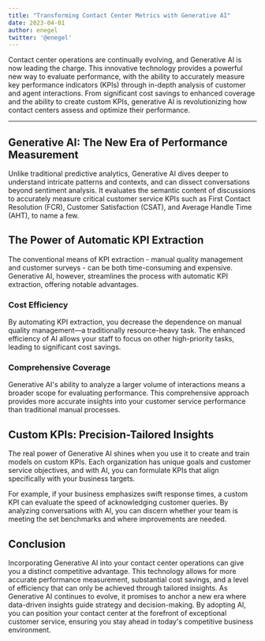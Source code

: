 ```yaml
---
title: "Transforming Contact Center Metrics with Generative AI"
date: 2023-04-01
author: enegel
twitter: '@enegel'
---
```


Contact center operations are continually evolving, and Generative AI is now leading the charge. This innovative technology provides a powerful new way to evaluate performance, with the ability to accurately measure key performance indicators (KPIs) through in-depth analysis of customer and agent interactions. From significant cost savings to enhanced coverage and the ability to create custom KPIs, generative AI is revolutionizing how contact centers assess and optimize their performance.

---

## Generative AI: The New Era of Performance Measurement

Unlike traditional predictive analytics, Generative AI dives deeper to understand intricate patterns and contexts, and can dissect conversations beyond sentiment analysis. It evaluates the semantic content of discussions to accurately measure critical customer service KPIs such as First Contact Resolution (FCR), Customer Satisfaction (CSAT), and Average Handle Time (AHT), to name a few.

## The Power of Automatic KPI Extraction

The conventional means of KPI extraction - manual quality management and customer surveys - can be both time-consuming and expensive. Generative AI, however, streamlines the process with automatic KPI extraction, offering notable advantages.

### Cost Efficiency
By automating KPI extraction, you decrease the dependence on manual quality management—a traditionally resource-heavy task. The enhanced efficiency of AI allows your staff to focus on other high-priority tasks, leading to significant cost savings.

### Comprehensive Coverage
Generative AI's ability to analyze a larger volume of interactions means a broader scope for evaluating performance. This comprehensive approach provides more accurate insights into your customer service performance than traditional manual processes.

## Custom KPIs: Precision-Tailored Insights
The real power of Generative AI shines when you use it to create and train models on custom KPIs. Each organization has unique goals and customer service objectives, and with AI, you can formulate KPIs that align specifically with your business targets.

For example, if your business emphasizes swift response times, a custom KPI can evaluate the speed of acknowledging customer queries. By analyzing conversations with AI, you can discern whether your team is meeting the set benchmarks and where improvements are needed.

## Conclusion
Incorporating Generative AI into your contact center operations can give you a distinct competitive advantage. This technology allows for more accurate performance measurement, substantial cost savings, and a level of efficiency that can only be achieved through tailored insights. As Generative AI continues to evolve, it promises to anchor a new era where data-driven insights guide strategy and decision-making. By adopting AI, you can position your contact center at the forefront of exceptional customer service, ensuring you stay ahead in today's competitive business environment.
